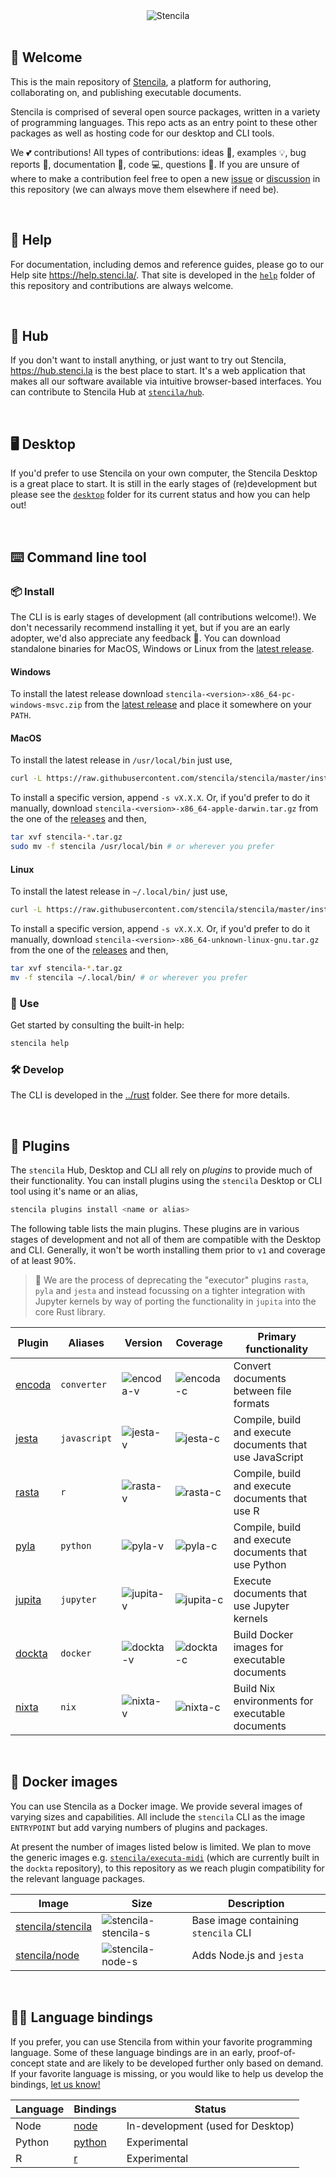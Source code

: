 <div align="center">
	<img src="https://stenci.la/img/stencila/stencilaLogo.svg" alt="Stencila" style="max-width:300px">
</div>
<br>

## 👋 Welcome

This is the main repository of [Stencila](https://stenci.la), a platform for authoring, collaborating on, and publishing executable documents.

Stencila is comprised of several open source packages, written in a variety of programming languages. This repo acts as an entry point to these other packages as well as hosting code for our desktop and CLI tools.

We 💕 contributions! All types of contributions: ideas 🤔, examples 💡, bug reports 🐛, documentation 📖, code 💻, questions 💬. If you are unsure of where to make a contribution feel free to open a new [issue](https://github.com/stencila/stencila/issues/new) or [discussion](https://github.com/stencila/stencila/discussions/new) in this repository (we can always move them elsewhere if need be).

<br>

## 📜 Help

For documentation, including demos and reference guides, please go to our Help site https://help.stenci.la/. That site is developed in the [`help`](help#readme) folder of this repository and contributions are always welcome.

<br>

## 🎁 Hub

If you don't want to install anything, or just want to try out Stencila, https://hub.stenci.la is the best place to start. It's a web application that makes all our software available via intuitive browser-based interfaces. You can contribute to Stencila Hub at [`stencila/hub`](https://github.com/stencila/hub).

<br>

## 🖥️ Desktop

If you'd prefer to use Stencila on your own computer, the Stencila Desktop is a great place to start. It is still in the early stages of (re)development but please see the [`desktop`](desktop#readme) folder for its current status and how you can help out!

<br>

## ⌨️ Command line tool

### 📦 Install

The CLI is is early stages of development (all contributions welcome!). We don't necessarily recommend installing it yet, but if you are an early adopter, we'd also appreciate any feedback 💖. You can download standalone binaries for MacOS, Windows or Linux from the [latest release](https://github.com/stencila/stencila/releases/latest).

#### Windows

To install the latest release download `stencila-<version>-x86_64-pc-windows-msvc.zip` from the [latest release](https://github.com/stencila/stencila/releases/latest) and place it somewhere on your `PATH`.

#### MacOS

To install the latest release in `/usr/local/bin` just use,

```bash
curl -L https://raw.githubusercontent.com/stencila/stencila/master/install.sh | bash
```

To install a specific version, append `-s vX.X.X`. Or, if you'd prefer to do it manually, download `stencila-<version>-x86_64-apple-darwin.tar.gz` from the one of the [releases](https://github.com/stencila/stencila/releases) and then,

```bash
tar xvf stencila-*.tar.gz
sudo mv -f stencila /usr/local/bin # or wherever you prefer
```

#### Linux

To install the latest release in `~/.local/bin/` just use,

```bash
curl -L https://raw.githubusercontent.com/stencila/stencila/master/install.sh | bash
```

To install a specific version, append `-s vX.X.X`. Or, if you'd prefer to do it manually, download `stencila-<version>-x86_64-unknown-linux-gnu.tar.gz` from the one of the [releases](https://github.com/stencila/stencila/releases) and then,

```bash
tar xvf stencila-*.tar.gz
mv -f stencila ~/.local/bin/ # or wherever you prefer
```

### 🚀 Use

Get started by consulting the built-in help:

```sh
stencila help
```

### 🛠️ Develop

The CLI is developed in the [../rust](../rust) folder. See there for more details.
 

<br>

## 🔌 Plugins

The `stencila` Hub, Desktop and CLI all rely on _plugins_ to provide much of their functionality. You can install plugins using the `stencila` Desktop or CLI tool using it's name or an alias,

```sh
stencila plugins install <name or alias>
```

The following table lists the main plugins. These plugins are in various stages of development and not all of them are compatible with the Desktop and CLI. Generally, it won't be worth installing them prior to `v1` and coverage of at least 90%.

> 🚨 We are the process of deprecating the "executor" plugins `rasta`, `pyla` and `jesta` and instead focussing on a tighter integration with Jupyter kernels by way of porting the functionality in `jupita` into the core Rust library.

| Plugin   | Aliases      | Version     | Coverage    | Primary functionality                                    |
| -------- | ------------ | ----------- | ----------- | -------------------------------------------------------- |
| [encoda] | `converter`  | ![encoda-v] | ![encoda-c] | Convert documents between file formats                   |
| [jesta]  | `javascript` | ![jesta-v]  | ![jesta-c]  | Compile, build and execute documents that use JavaScript |
| [rasta]  | `r`          | ![rasta-v]  | ![rasta-c]  | Compile, build and execute documents that use R          |
| [pyla]   | `python`     | ![pyla-v]   | ![pyla-c]   | Compile, build and execute documents that use Python     |
| [jupita] | `jupyter`    | ![jupita-v] | ![jupita-c] | Execute documents that use Jupyter kernels               |
| [dockta] | `docker`     | ![dockta-v] | ![dockta-c] | Build Docker images for executable documents             |
| [nixta]  | `nix`        | ![nixta-v]  | ![nixta-c]  | Build Nix environments for executable documents          |

<br>

## 🐳 Docker images

You can use Stencila as a Docker image. We provide several images of varying sizes and capabilities. All include the `stencila` CLI as the image `ENTRYPOINT` but add varying numbers of plugins and packages.

At present the number of images listed below is limited. We plan to move the generic images e.g. [`stencila/executa-midi`](https://hub.docker.com/r/stencila/executa-midi) (which are currently built in the `dockta` repository), to this repository as we reach plugin compatibility for the relevant language packages.

| Image               | Size                   | Description                          |
| ------------------- | ---------------------- | ------------------------------------ |
| [stencila/stencila] | ![stencila-stencila-s] | Base image containing `stencila` CLI |
| [stencila/node]     | ![stencila-node-s]     | Adds Node.js and `jesta`             |

<br>

## 👩‍💻 Language bindings

If you prefer, you can use Stencila from within your favorite programming language. Some of these language bindings are in an early, proof-of-concept state and are likely to be developed further only based on demand. If your favorite language is missing, or you would like to help us develop the bindings, [let us know!](https://github.com/stencila/stencila/discussions/new)

| Language | Bindings                | Status                            |
| -------- | ----------------------- | --------------------------------- |
| Node     | [node](node#readme)     | In-development (used for Desktop) |
| Python   | [python](python#readme) | Experimental                      |
| R        | [r](r#readme)           | Experimental                      |

[encoda]: https://github.com/stencila/encoda#readme
[jesta]: https://github.com/stencila/jesta#readme
[pyla]: https://github.com/stencila/pyla#readme
[rasta]: https://github.com/stencila/rasta#readme
[jupita]: https://github.com/stencila/jupita#readme
[dockta]: https://github.com/stencila/dockta#readme
[nixta]: https://github.com/stencila/nixta#readme
[encoda-v]: https://img.shields.io/github/v/release/stencila/encoda
[jesta-v]: https://img.shields.io/github/v/release/stencila/jesta
[rasta-v]: https://img.shields.io/github/v/release/stencila/rasta
[pyla-v]: https://img.shields.io/github/v/release/stencila/pyla
[dockta-v]: https://img.shields.io/github/v/release/stencila/dockta
[nixta-v]: https://img.shields.io/github/v/release/stencila/nixta
[jupita-v]: https://img.shields.io/github/v/release/stencila/jupita
[encoda-c]: https://img.shields.io/codecov/c/github/stencila/encoda
[jesta-c]: https://img.shields.io/codecov/c/github/stencila/jesta
[rasta-c]: https://img.shields.io/codecov/c/github/stencila/rasta
[pyla-c]: https://img.shields.io/codecov/c/github/stencila/pyla
[dockta-c]: https://img.shields.io/codecov/c/github/stencila/dockta
[nixta-c]: https://img.shields.io/codecov/c/github/stencila/nixta
[jupita-c]: https://img.shields.io/codecov/c/github/stencila/jupita
[stencila/stencila]: https://hub.docker.com/r/stencila/stencila
[stencila/node]: https://hub.docker.com/r/stencila/node
[stencila-stencila-s]: https://img.shields.io/docker/image-size/stencila/stencila?label=size&sort=semver
[stencila-node-s]: https://img.shields.io/docker/image-size/stencila/node?label=size&sort=semver

